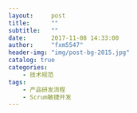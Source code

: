 ```yaml
---
layout:     post
title:      ""
subtitle:   ""
date:       2017-11-08 14:33:00
author:     "fxm5547"
header-img: "img/post-bg-2015.jpg"
catalog: true
categories:
    - 技术规范
tags:
    - 产品研发流程
    - Scrum敏捷开发
---
```

